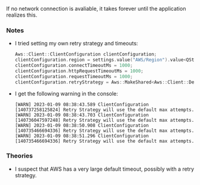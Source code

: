 If no network connection is avaliable, it takes forever until the application realizes this.

### Notes

-   I tried setting my own retry strategy and timeouts:

    ```c++
    Aws::Client::ClientConfiguration clientConfiguration;
    clientConfiguration.region = settings.value("AWS/Region").value<QString>().toStdString();
    clientConfiguration.connectTimeoutMs = 1000;
    clientConfiguration.httpRequestTimeoutMs = 1000;
    clientConfiguration.requestTimeoutMs = 1000;
    clientConfiguration.retryStrategy = Aws::MakeShared<Aws::Client::DefaultRetryStrategy>(0);
    ```

-   I get the following warning in the console:

    ```none
    [WARN] 2023-01-09 08:38:43.589 ClientConfiguration [140737258125824] Retry Strategy will use the default max attempts.
    [WARN] 2023-01-09 08:38:43.703 ClientConfiguration [140736047597248] Retry Strategy will use the default max attempts.
    [WARN] 2023-01-09 08:38:50.908 ClientConfiguration [140735466694336] Retry Strategy will use the default max attempts.
    [WARN] 2023-01-09 08:38:51.296 ClientConfiguration [140735466694336] Retry Strategy will use the default max attempts.
    ```

### Theories

-   I suspect that AWS has a very large default timeout, possibly with a retry strategy.
